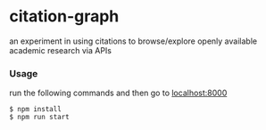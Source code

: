 # citation-graph
an experiment in using citations to browse/explore openly available academic research via APIs

### Usage

run the following commands and then go to [localhost:8000](http://localhost:8000/)
```
$ npm install
$ npm run start
```
